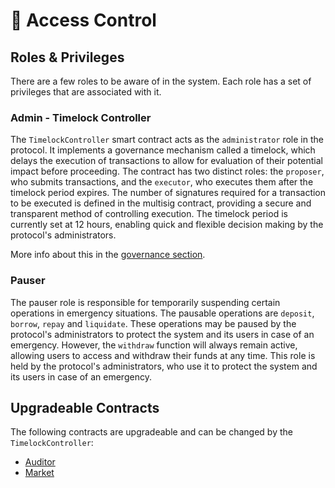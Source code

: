 # 🔑 Access Control

## Roles & Privileges

There are a few roles to be aware of in the system. Each role has a set of privileges that are associated with it.

### Admin - Timelock Controller

The `TimelockController` smart contract acts as the `administrator` role in the protocol. It implements a governance mechanism called a timelock, which delays the execution of transactions to allow for evaluation of their potential impact before proceeding. The contract has two distinct roles: the `proposer`, who submits transactions, and the `executor`, who executes them after the timelock period expires. The number of signatures required for a transaction to be executed is defined in the multisig contract, providing a secure and transparent method of controlling execution. The timelock period is currently set at 12 hours, enabling quick and flexible decision making by the protocol's administrators.

More info about this in the [governance section](../resources/white-paper.md#4.Governance).

### Pauser

The pauser role is responsible for temporarily suspending certain operations in emergency situations. The pausable operations are `deposit`, `borrow`, `repay` and `liquidate`. These operations may be paused by the protocol's administrators to protect the system and its users in case of an emergency. However, the `withdraw` function will always remain active, allowing users to access and withdraw their funds at any time. This role is held by the protocol's administrators, who use it to protect the system and its users in case of an emergency.

## Upgradeable Contracts

The following contracts are upgradeable and can be changed by the `TimelockController`:

* [Auditor](../guides/protocol/auditor.md)
* [Market](../guides/protocol/market/)
